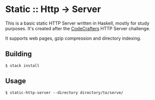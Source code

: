 # Static :: Http -> Server

This is a basic static HTTP Server written in Haskell, mostly for study purposes. It's created after the [CodeCrafters](https://app.codecrafters.io/r/healthy-otter-219488) HTTP Server challenge.

It supports web pages, gzip compression and directory indexing.

## Building

```shell
$ stack install
```

## Usage

```shell
$ static-http-server --directory directory/to/serve/
```

